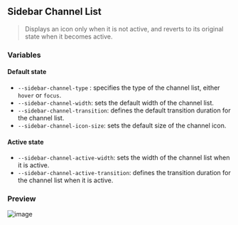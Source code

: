 ## Sidebar Channel List

> Displays an icon only when it is not active, and reverts to its original state when it becomes active.

### Variables
#### Default state
- `--sidebar-channel-type` : specifies the type of the channel list, either `hover` or `focus`.
- `--sidebar-channel-width`: sets the default width of the channel list.
- `--sidebar-channel-transition`: defines the default transition duration for the channel list.
- `--sidebar-channel-icon-size`: sets the default size of the channel icon.
#### Active state
- `--sidebar-channel-active-width`: sets the width of the channel list when it is active.
- `--sidebar-channel-active-transition`: defines the transition duration for the channel list when it is active.

### Preview

![image](https://i.imgur.com/WgNWyFm.gif)
